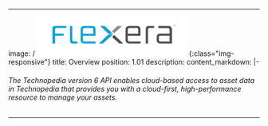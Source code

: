 ---
image: /![API Image](/images/logo.png){:class="img-responsive"}
title: Overview
position: 1.01
description: 
content_markdown: |-
  
  ###### The Technopedia version 6 API enables cloud-based access to asset data in Technopedia that provides you with a cloud-first, high-performance resource to manage your assets.

  
  ---